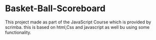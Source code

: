 # Basket-Ball-Scoreboard
This project made as part of the JavaScript Course which is provided by scrimba.
this is based on html,Css and javascript as well bu using some functionality.
